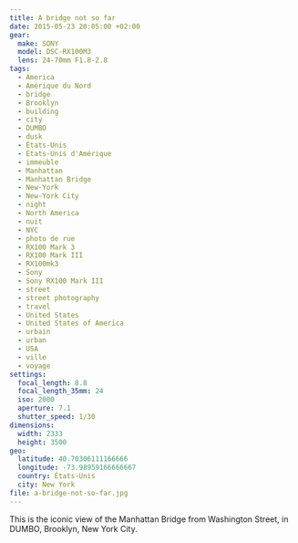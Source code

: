 ```yaml
---
title: A bridge not so far
date: 2015-05-23 20:05:00 +02:00
gear:
  make: SONY
  model: DSC-RX100M3
  lens: 24-70mm F1.8-2.8
tags:
  - America
  - Amérique du Nord
  - bridge
  - Brooklyn
  - building
  - city
  - DUMBO
  - dusk
  - États-Unis
  - États-Unis d'Amérique
  - immeuble
  - Manhattan
  - Manhattan Bridge
  - New-York
  - New-York City
  - night
  - North America
  - nuit
  - NYC
  - photo de rue
  - RX100 Mark 3
  - RX100 Mark III
  - RX100mk3
  - Sony
  - Sony RX100 Mark III
  - street
  - street photography
  - travel
  - United States
  - United States of America
  - urbain
  - urban
  - USA
  - ville
  - voyage
settings:
  focal_length: 8.8
  focal_length_35mm: 24
  iso: 2000
  aperture: 7.1
  shutter_speed: 1/30
dimensions:
  width: 2333
  height: 3500
geo:
  latitude: 40.70306111166666
  longitude: -73.98959166666667
  country: États-Unis
  city: New York
file: a-bridge-not-so-far.jpg
---
```


This is the iconic view of the Manhattan Bridge from Washington Street, in DUMBO, Brooklyn, New York City.
